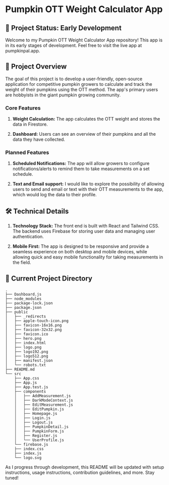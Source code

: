 # Pumpkin OTT Weight Calculator App

## 🚧 Project Status: Early Development

Welcome to my Pumpkin OTT Weight Calculator App repository! This app is in its early stages of development. Feel free to visit the live app at pumpkinpal.app.

## 🎯 Project Overview

The goal of this project is to develop a user-friendly, open-source application for competitive pumpkin growers to calculate and track the weight of their pumpkins using the OTT method. The app's primary users are hobbyists in the giant pumpkin growing community.

### Core Features

1. **Weight Calculation:** The app calculates the OTT weight and stores the data in Firestore.

2. **Dashboard:** Users can see an overview of their pumpkins and all the data they have collected.

### Planned Features

1. **Scheduled Notifications:** The app will allow growers to configure notifications/alerts to remind them to take measurements on a set schedule.

2. **Text and Email support:** I would like to explore the possibility of allowing users to send and email or text with their OTT measurements to the app, which would log the data to their profile.
   
## 🛠️ Technical Details

1. **Technology Stack:** The front end is built with React and Tailwind CSS. The backend uses Firebase for storing user data and managing user authentication.

2. **Mobile First:** The app is designed to be responsive and provide a seamless experience on both desktop and mobile devices, while allowing quick and easy mobile functionality for taking measurements in the field.

## 📁 Current Project Directory

```plaintext
.
├── Dashboard.js
├── node_modules
├── package-lock.json
├── package.json
├── public
│   ├── _redirects
│   ├── apple-touch-icon.png
│   ├── favicon-16x16.png
│   ├── favicon-32x32.png
│   ├── favicon.ico
│   ├── hero.png
│   ├── index.html
│   ├── logo.png
│   ├── logo192.png
│   ├── logo512.png
│   ├── manifest.json
│   └── robots.txt
├── README.md
└── src
    ├── App.css
    ├── App.js
    ├── App.test.js
    ├── components
    │   ├── AddMeasurement.js
    │   ├── DarkModeContext.js
    │   ├── EditMeasurement.js
    │   ├── EditPumpkin.js
    │   ├── Homepage.js
    │   ├── Login.js
    │   ├── Logout.js
    │   ├── PumpkinDetail.js
    │   ├── PumpkinForm.js
    │   ├── Register.js
    │   └── UserProfile.js
    └── firebase.js
    ├── index.css
    ├── index.js
    └── logo.svg
```

As I progress through development, this README will be updated with setup instructions, usage instructions, contribution guidelines, and more. Stay tuned!
